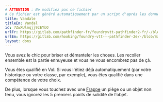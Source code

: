 ```yaml
---
# ATTENTION : Ne modifiez pas ce fichier
# Ce fichier est généré automatiquement par un script d'après les données du module Foundry VTT officiel et de sa traduction
title: Vandale
titleEn: Vandal
id: 7ZwXUlnqjj9zEYbO
urlFr: https://gitlab.com/pathfinder-fr/foundryvtt-pathfinder2-fr/-/blob/master/data/feats/7ZwXUlnqjj9zEYbO.htm
urlEn: https://gitlab.com/hooking/foundry-vtt---pathfinder-2e/-/blob/master/packs/data/feats.db/vandal.json
layout: dons
---
```

Vous avez le chic pour briser et démanteler les choses. Les recoller ensemble est la partie ennuyeuse et vous ne vous encombrez pas de çà.

Vous êtes qualifié en Vol. Si vous l'étiez déjà automatiquement (par votre historique ou votre classe, par exemple), vous êtes qualifié dans une compétence de votre choix.

De plus, lorsque vous touchez avec une [Frappe](../actions/frapper.html) un piège ou un objet non tenu, vous ignorez les 5 premiers points de solidité de l'objet.

